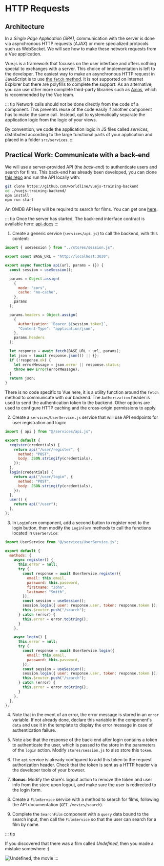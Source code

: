 # HTTP Requests

## Architecture

In a _Single Page Application (SPA)_, communication with the server is done via asynchronous HTTP requests (_AJAX_) or more specialized protocols such as WebSocket. We will see how to make these network requests from a Vue application.

Vue.js is a framework that focuses on the user interface and offers nothing special to exchanges with a server. This choice of implementation is left to the developer. The easiest way to make an asynchronous HTTP request in JavaScript is to use [the `fetch` method](https://developer.mozilla.org/en/docs/Web/API/Fetch_API/Using_Fetch). It is not supported on Internet Explorer but there are polyfills to complete the support. As an alternative, you can use other more complete third-party libraries such as [Axios](https://github.com/axios/axios), which is recommended by the Vue team.

::: tip
Network calls should not be done directly from the code of a component. This prevents reuse of the code easily if another component has to make the same call. Instead, opt to systematically separate the application logic from the logic of your views.

By convention, we code the application logic in JS files called _services_, distributed according to the large functional parts of your application and placed in a folder `src/services`.
:::

## Practical Work: Communicate with a back-end

We will use a server-provided API (the _back-end_) to authenticate users and search for films. This back-end has already been developed, you can clone [this repo](https://github.com/worldline/vuejs-training-backend) and run the API locally with:

```bash
git clone https://github.com/worldline/vuejs-training-backend
cd ./vuejs-training-backend/
npm install
npm run start
```

An OMDB API key will be required to search for films. You can get one [here](https://www.omdbapi.com/apikey.aspx).

::: tip
Once the server has started, The back-end interface contract is available here: [api-docs](http://localhost:3030/api-docs/)
:::

1. Create a generic service (`services/api.js`) to call the backend, with this content:

```js
import { useSession } from "../stores/session.js";

export const BASE_URL = "http://localhost:3030";

export async function api(url, params = {}) {
  const session = useSession();

  params = Object.assign(
    {
      mode: "cors",
      cache: "no-cache",
    },
    params
  );

  params.headers = Object.assign(
    {
      Authorization: `Bearer ${session.token}`,
      "Content-Type": "application/json",
    },
    params.headers
  );

  let response = await fetch(BASE_URL + url, params);
  let json = (await response.json()) || {};
  if (!response.ok) {
    let errorMessage = json.error || response.status;
    throw new Error(errorMessage);
  }
  return json;
}
```

There is no code specific to Vue here, it is a utility function around the `fetch` method to communicate with our backend. The `Authorization` header is used to send the authentication token to the backend. Other options are used to configure HTTP caching and the cross-origin permissions to apply.

2. Create a `services/UserService.js` service that will use API endpoints for user registration and login:

```js
import { api } from "@/services/api.js";

export default {
  register(credentials) {
    return api("/user/register", {
      method: "POST",
      body: JSON.stringify(credentials),
    });
  },
  login(credentials) {
    return api("/user/login", {
      method: "POST",
      body: JSON.stringify(credentials),
    });
  },
  user() {
    return api("/user");
  },
};
```

3. In `LoginForm` component, add a second button to register next to the login button, then modify the `LoginForm` methods to call the functions located in `UserService`:

```js
import UserService from "@/services/UserService.js";

export default {
  methods: {
    async register() {
      this.error = null;
      try {
        const response = await UserService.register({
          email: this.email,
          password: this.password,
          firstname: "John",
          lastname: "Smith",
        });
        const session = useSession();
        session.login({ user: response.user, token: response.token });
        this.$router.push("/search");
      } catch (error) {
        this.error = error.toString();
      }
    },

    async login() {
      this.error = null;
      try {
        const response = await UserService.login({
          email: this.email,
          password: this.password,
        });
        const session = useSession();
        session.login({ user: response.user, token: response.token });
        this.$router.push("/search");
      } catch (error) {
        this.error = error.toString();
      }
    },
  },
};
```

4. Note that in the event of an error, the error message is stored in an `error` variable. If not already done, declare this variable in the component's `data` and use it in the template to display the error message in case of authentication failure.

5. Note also that the response of the back-end after login contains a token to authenticate the user, which is passed to the store in the parameters of the `login` action. Modify `stores/session.js` to also store this `token`.

6. The `api` service is already configured to add this token to the request authorization header. Check that the token is sent as a HTTP header via the developer tools of your browser.

7. **Bonus**: Modify the store's logout action to remove the token and user info from the store upon logout, and make sure the user is redirected to the login form.

8. Create a `FilmService` service with a method to search for films, following the API documentation (`GET /movies/search`).

9. Complete the `SearchFilm` component with a `query` data bound to the search input, then call the `FilmService` so that the user can search for a film by name.

::: tip

If you discovered that there was a film called _Undefined_, then you made a mistake somewhere :)

![Undefined, the movie](../assets/undefined.jpg)
:::
